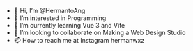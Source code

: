 - 👋 Hi, I’m @HermantoAng
- 👀 I’m interested in Programming
- 🌱 I’m currently learning Vue 3 and Vite
- 💞️ I’m looking to collaborate on Making a Web Design Studio
- 📫 How to reach me at Instagram hermanwxz
